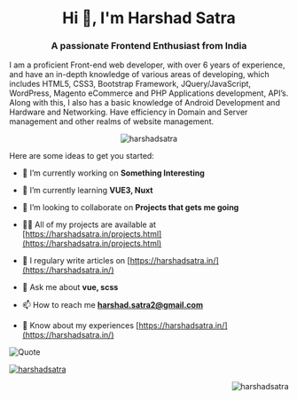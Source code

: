 <h1 align="center">Hi 👋, I'm Harshad Satra</h1>
<h3 align="center">A passionate Frontend Enthusiast from India</h3>

I am a proficient Front-end web developer, with over 6 years of experience, and have an in-depth knowledge of various areas of developing, which includes HTML5, CSS3, Bootstrap Framework, JQuery/JavaScript, WordPress, Magento eCommerce and PHP Applications development, API’s. Along with this, I also has a basic knowledge of Android Development and Hardware and Networking. Have efficiency in Domain and Server management and other realms of website management.


<p align="center"><img src="https://github-readme-stats.vercel.app/api/top-langs?username=harshadsatra&show_icons=true&locale=en&layout=compact" alt="harshadsatra" /></p>

Here are some ideas to get you started:

- 🔭 I’m currently working on **Something Interesting**

- 🌱 I’m currently learning **VUE3, Nuxt**

- 👯 I’m looking to collaborate on **Projects that gets me going**

- 👨‍💻 All of my projects are available at [https://harshadsatra.in/projects.html](https://harshadsatra.in/projects.html)

- 📝 I regulary write articles on [https://harshadsatra.in/](https://harshadsatra.in/)

- 💬 Ask me about **vue, scss**

- 📫 How to reach me **harshad.satra2@gmail.com**

- 📄 Know about my experiences [https://harshadsatra.in/](https://harshadsatra.in/)


<!--
**harshadsatra/harshadsatra** is a ✨ _special_ ✨ repository because its `README.md` (this file) appears on your GitHub profile.
-->
<p align="center">

![Quote](https://github-readme-quotes.herokuapp.com/quote?theme=dark)

</p>
<p align="left"> <a href="https://twitter.com/harshadsatra" target="blank"><img src="https://img.shields.io/twitter/follow/harshadsatra?logo=twitter&style=for-the-badge" alt="harshadsatra" /></a> </p>
<p align="right"> <img src="https://komarev.com/ghpvc/?username=harshadsatra&label=Profile%20views&color=0e75b6&style=flat" alt="harshadsatra" /> </p>
